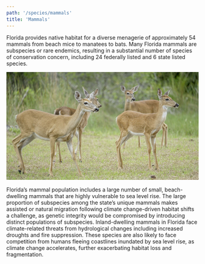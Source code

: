 ```yaml
---
path: '/species/mammals'
title: 'Mammals'
---
```


<content-header icon="mammals" title="Mammals"></content-header>

Florida provides native habitat for a diverse menagerie of approximately 54 mammals from beach mice to manatees to bats. Many Florida mammals are subspecies or rare endemics, resulting in a substantial number of species of conservation concern, including 24 federally listed and 6 state listed species.

<!-- https://www.flickr.com/photos/bigcypressnps/39938878850/ -->

![Deer](39938878850_7ff1803674_k.jpg 'Photo: NPS.')

Florida’s mammal population includes a large number of small, beach-dwelling mammals that are highly vulnerable to sea level rise. The large proportion of subspecies among the state’s unique mammals makes assisted or natural migration following climate change-driven habitat shifts a challenge, as genetic integrity would be compromised by introducing distinct populations of subspecies. Inland-dwelling mammals in Florida face climate-related threats from hydrological changes including increased droughts and fire suppression. These species are also likely to face competition from humans fleeing coastlines inundated by sea level rise, as climate change accelerates, further exacerbating habitat loss and fragmentation.
